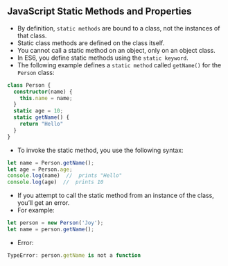 ## JavaScript Static Methods and Properties
- By definition, `static methods` are bound to a class, not the instances of that class.
- Static class methods are defined on the class itself.
- You cannot call a static method on an object, only on an object class.
- In ES6, you define static methods using the `static keyword`. 
- The following example defines a `static method` called `getName()` for the `Person` class:
```ts
class Person {
  constructor(name) {
    this.name = name;
  }
  static age = 10;
  static getName() {
    return "Hello"
  }
}
```
- To invoke the static method, you use the following syntax:
```ts
let name = Person.getName();
let age = Person.age;
console.log(name)  //  prints "Hello"
console.log(age)  //  prints 10
```
- If you attempt to call the static method from an instance of the class, you’ll get an error.
- For example:
```ts
let person = new Person('Joy');
let name = person.getName();
```
- Error:
```ts
TypeError: person.getName is not a function
```
